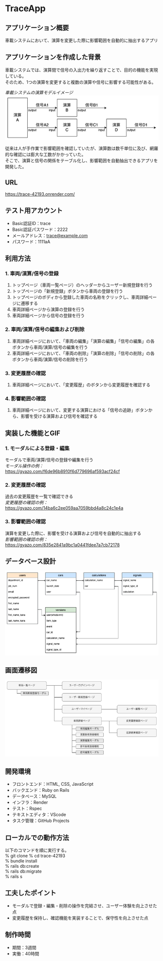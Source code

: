 # TraceApp  

## アプリケーション概要
  車載システムにおいて、演算を変更した際に影響範囲を自動的に抽出するアプリ  

## アプリケーションを作成した背景
  車載システムでは、演算間で信号の入出力を繰り返すことで、目的の機能を実現している。  
  そのため、1つの演算を変更すると複数の演算や信号に影響する可能性がある。

  *車載システムの演算モデルイメージ*
  ![車載システムの演算モデルイメージ](diagram/car_calculation_flow.png)

  従来は人が手作業で影響範囲を確認していたが、演算数は数千単位に及び、網羅的な確認には膨大な工数がかかっていた。  
  そこで、演算と信号の関係をテーブル化し、影響範囲を自動抽出できるアプリを開発した。

## URL
https://trace-42193.onrender.com/

## テスト用アカウント
- Basic認証ID：trace
- Basic認証パスワード：2222
- メールアドレス：trace@example.com
- パスワード：1111aA

## 利用方法
### 1. 車両/演算/信号の登録
1. トップページ（車両一覧ページ）のヘッダーからユーザー新規登録を行う
2. トップページの「新規登録」ボタンから車両の登録を行う
3. トップページのボディから登録した車両の名称をクリックし、車両詳細ページに遷移する
4. 車両詳細ページから演算の登録を行う
5. 車両詳細ページから信号の登録を行う

### 2. 車両/演算/信号の編集および削除
1. 車両詳細ページにおいて、「車両の編集」「演算の編集」「信号の編集」の各ボタンから車両/演算/信号の編集を行う
2. 車両詳細ページにおいて、「車両の削除」「演算の削除」「信号の削除」の各ボタンから車両/演算/信号の削除を行う

### 3. 変更履歴の確認
1. 車両詳細ページにおいて、「変更履歴」のボタンから変更履歴を確認する

### 4. 影響範囲の確認
1. 車両詳細ページにおいて、変更する演算における「信号の追跡」ボタンから、影響を受ける演算および信号を確認する

## 実装した機能とGIF
### 1. モーダルによる登録・編集
モーダルで車両/演算/信号の登録や編集を行う  
*モーダル操作の例：* https://gyazo.com/f6de96b8910f6d779696af593acf24cf

### 2. 変更履歴の確認
過去の変更履歴を一覧で確認できる  
*変更履歴の確認の例：*  https://gyazo.com/14ba6c2ee059aa7059bbd4a8c24c1e4a

### 3. 影響範囲の確認
演算を変更した際に、影響を受ける演算および信号を自動的に抽出する  
*影響範囲の確認の例：*  https://gyazo.com/835e2841a9bc1a0441fdee7a7cb72178

## データベース設計
![ER図](diagram/er.png)

## 画面遷移図
![サイトマップ](diagram/sitemap.png)

## 開発環境
- フロントエンド：HTML, CSS, JavaScript
- バックエンド：Ruby on Rails
- データベース：MySQL
- インフラ：Render
- テスト：Rspec
- テキストエディタ：VScode
- タスク管理：GitHub Projects

## ローカルでの動作方法
以下のコマンドを順に実行する。  
% git clone 
% cd trace-42193  
% bundle install  
% rails db:create  
% rails db:migrate  
% rails s 

## 工夫したポイント
- モーダルで登録・編集・削除の操作を完結させ、ユーザー体験を向上させた点
- 変更履歴を保持し、確認機能を実装することで、保守性を向上させた点

## 制作時間
- 期間：3週間  
- 実働：40時間